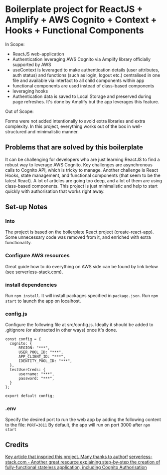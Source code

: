 # Boilerplate project for ReactJS + Amplify + AWS Cognito + Context + Hooks + Functional Components #
In Scope:

- ReactJS web-application
- Authentication leveraging AWS Cognito via Amplify library officially supported by AWS
- useContext is leveraged to make authentication details (user attributes, auth status) and functions (such as login, logout etc.) centralised in one file and available via interfact to all child components within app
- functional components are used instead of class-based components
- leveraging hooks
- Authentication data is saved to Local Storage and preserved during page refreshes. It's done by Amplify but the app leverages this feature.

Out of Scope:

Forms were not added intentionally to avoid extra libraries and extra complexity.
In this project, everything works out of the box in well-structured and minimalistic manner.

## Problems that are solved by this boilerplate
It can be challenging for developers who are just learning ReactJS to find a robust way to leverage AWS Cognito.
Key challenges are asynchronous calls to Cognito API, which is tricky to manage.
Another challenge is React Hooks, state management, and functional components (that seem to be the latest React).
A lot of articles are going too deep, and a lot of them are using class-based components. 
This project is just minimalistic and help to start quickly with authorisation that works right away.

## Set-up Notes
### Into
The project is based on the boilerplate React project (create-react-app).
Some unnecessary code was removed from it, and enriched with extra functionality.

### Configure AWS resources
Great guide how to do everything on AWS side can be found by link below (see serverless-stack.com).

### install dependencies
Run ```npm install```. It will install packages specified in ```package.json```.
Run ```npm start``` to launch the app on localhost.

### config.js
Configure the following file at src/config.js. Ideally it should be added to .gitignore (or abstracted in other ways) once it's done.

```
const config = {
  cognito: {
      REGION: "***",
      USER_POOL_ID: "***",
      APP_CLIENT_ID: "***",
      IDENTITY_POOL_ID: "***",
  },
  testUserCreds: {
      username: "***",
      password: "***",
  }
};

export default config;
```

### .env
Specify the desired port to run the web app by adding the following content to the file:
```PORT=3011```
By default, the app will run on port 3000 after ```npm start```

## Credits
[Key article that inspried this project. Many thanks to author!](https://itnext.io/creating-reusable-abstractions-with-amplify-and-react-hooks-97784c8b5c2a)
[serverless-stack.com - Another great resource explaining step-by-step the creation of fully-functional stateless application, including Cognito Authorisation](https://serverless-stack.com/chapters/what-is-serverless.html)
